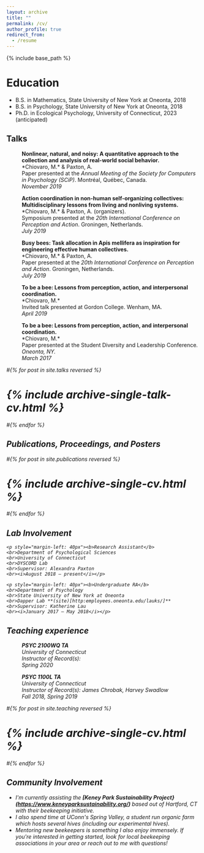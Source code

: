 ```yaml
---
layout: archive
title: ""
permalink: /cv/
author_profile: true
redirect_from:
  - /resume
---
```


{% include base_path %}

Education
======
* B.S. in Mathematics, State University of New York at Oneonta, 2018
* B.S. in Psychology, State University of New York at Oneonta, 2018
* Ph.D. in Ecological Psychology, University of Connecticut, 2023 (anticipated)

## Talks

<p style="margin-left: 40px"><b>Nonlinear, natural, and noisy: A quantitative approach to the collection and analysis of real-world social behavior.</b>
<br>*Chiovaro, M.* & Paxton, A.
<br>Paper presented at the <i>Annual Meeting of the Society for Computers in Psychology (SCiP)</i>. Montréal, Québec, Canada.
<br><i>November 2019</i></p>  

<p style="margin-left: 40px"><b>Action coordination in non-human self-organizing collectives: Multidisciplinary lessons from living and nonliving systems.</b>
<br>*Chiovaro, M.* & Paxton, A. (organizers).
<br>Symposium presented at the <i>20th International Conference on Perception and Action</i>. Groningen, Netherlands.
<br><i>July 2019</i></p>  

<p style="margin-left: 40px"><b>Busy bees: Task allocation in Apis mellifera as inspiration for engineering effective human collectives.</b>
<br>*Chiovaro, M.* & Paxton, A.
<br>Paper presented at the <i>20th International Conference on Perception and Action</i>. Groningen, Netherlands.
<br><i>July 2019</i></p>

<p style="margin-left: 40px"><b>To be a bee: Lessons from perception, action, and interpersonal coordination.</b>
<br>*Chiovaro, M.*
<br>Invited talk presented at Gordon College. Wenham, MA.
<br><i>April 2019</i></p>

<p style="margin-left: 40px"><b>To be a bee: Lessons from perception, action, and interpersonal coordination.</b>
<br>*Chiovaro, M.*
<br>Paper presented at the </i>Student Diversity and Leadership Conference<i>. Oneonta, NY.
<br><i>March 2017</i></p>

  #{% for post in site.talks reversed %}
  #  {% include archive-single-talk-cv.html %}
  #{% endfor %}

## Publications, Proceedings, and Posters

  #{% for post in site.publications reversed %}
  #  {% include archive-single-cv.html %}
  #{% endfor %}

## Lab Involvement

    <p style="margin-left: 40px"><b>Research Assistant</b>
    <br>Department of Psychological Sciences
    <br>University of Connecticut
    <br>DYSCORD Lab
    <br>Supervisor: Alexandra Paxton
    <br><i>August 2018 — present</i></p>    

    <p style="margin-left: 40px"><b>Undergraduate RA</b>
    <br>Department of Psychology
    <br>State University of New York at Oneonta
    <br>Dapper Lab **(site)[http:employees.oneonta.edu/lauks/]**
    <br>Supervisor: Katherine Lau
    <br><i>January 2017 — May 2018</i></p>

## Teaching experience

<p style="margin-left: 40px"><b>PSYC 2100WQ TA</b>
<br>University of Connecticut
<br>Instructor of Record(s):
<br><i>Spring 2020</i></p>

<p style="margin-left: 40px"><b>PSYC 1100L TA</b>
<br>University of Connecticut
<br>Instructor of Record(s): James Chrobak, Harvey Swadlow
<br><i>Fall 2018, Spring 2019</i></p>

  #{% for post in site.teaching reversed %}
  #  {% include archive-single-cv.html %}
  #{% endfor %}

## Community Involvement
* I'm currently assisting the **[Keney Park Sustainability Project} (https://www.keneyparksustainability.org/)** based out of Hartford, CT with their beekeeping initiative.
* I also spend time at UConn's Spring Valley, a student run organic farm which hosts several hives (including our experimental hives).
* Mentoring new beekeepers is something I also enjoy immensely. If you're interested in getting started, look for local beekeeping associations in your area or reach out to me with questions!

